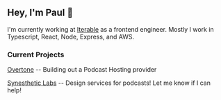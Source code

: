 ## Hey, I'm Paul 👋

I'm currently working at [Iterable](https://www.iterable.com) as a frontend engineer. Mostly I work in Typescript, React, Node, Express, and AWS.

### Current Projects

[Overtone](https://www.overtone.fm) -- Building out a Podcast Hosting provider

[Synesthetic Labs](https://synesthetic.io) -- Design services for podcasts! Let me know if I can help!
